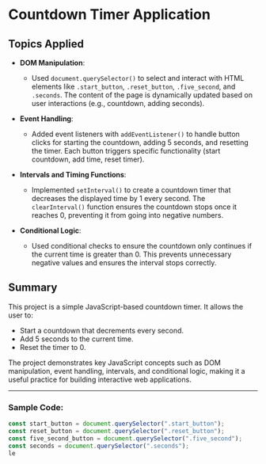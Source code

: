 # Countdown Timer Application

## Topics Applied

- **DOM Manipulation**: 
  - Used `document.querySelector()` to select and interact with HTML elements like `.start_button`, `.reset_button`, `.five_second`, and `.seconds`. The content of the page is dynamically updated based on user interactions (e.g., countdown, adding seconds).

- **Event Handling**: 
  - Added event listeners with `addEventListener()` to handle button clicks for starting the countdown, adding 5 seconds, and resetting the timer. Each button triggers specific functionality (start countdown, add time, reset timer).

- **Intervals and Timing Functions**:
  - Implemented `setInterval()` to create a countdown timer that decreases the displayed time by 1 every second. The `clearInterval()` function ensures the countdown stops once it reaches 0, preventing it from going into negative numbers.

- **Conditional Logic**: 
  - Used conditional checks to ensure the countdown only continues if the current time is greater than 0. This prevents unnecessary negative values and ensures the interval stops correctly.

## Summary

This project is a simple JavaScript-based countdown timer. It allows the user to:
- Start a countdown that decrements every second.
- Add 5 seconds to the current time.
- Reset the timer to 0.

The project demonstrates key JavaScript concepts such as DOM manipulation, event handling, intervals, and conditional logic, making it a useful practice for building interactive web applications.

---

### Sample Code:

```javascript
const start_button = document.querySelector(".start_button");
const reset_button = document.querySelector(".reset_button");
const five_second_button = document.querySelector(".five_second");
const seconds = document.querySelector(".seconds");
le
